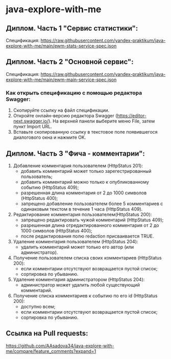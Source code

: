 # java-explore-with-me

## Диплом. Часть 1 "Сервис статистики":

Спецификация: https://raw.githubusercontent.com/yandex-praktikum/java-explore-with-me/main/ewm-stats-service-spec.json

## Диплом. Часть 2 "Основной сервис":

Спецификация: https://raw.githubusercontent.com/yandex-praktikum/java-explore-with-me/main/ewm-main-service-spec.json

### Как открыть спецификацию с помощью редактора Swagger:

1. Скопируйте ссылку на файл спецификации.
2. Откройте онлайн-версию редактора Swagger (https://editor-next.swagger.io/). На верхней панели выберите меню File,
   затем пункт Import URL.
3. Вставьте скопированную ссылку в текстовое поле появившегося диалогового окна и нажмите OK.

## Диплом. Часть 3 "Фича - комментарии":

1. Добавление комментария пользователем (HttpStatus 201):
    * добавить комментарий может только зарегестрированный пользователь;
    * добавить комментарий можно только к опубликованному событию (HttpStatus 409);
    * разрешенная длина комментария от 2 до 1000 символов (HttpStatus 400);
    * запрещено добавление пользователем более 5 комментариев с одинаковым текстом в течение 1 часа (HttpStatus 409).
2. Редактирование комментария пользователем(HttpStatus 200):
    * запрещено редактировать чужой комментарий (HttpStatus 409);
    * разрешенная длина отредактированного комментария от 2 до 1000 символов (HttpStatus 400);
    * после редактирования полю redaction присваивается TRUE.
3. Удаление комментария пользователем (HttpStatus 204):
    * удалить комментарий может только его автор (или администратор).
4. Получение пользователем списка своих комментариев (HttpStatus 200):
    * если комментарии отсутствуют возвращается пустой список;
    * сортировка по убыванию.
5. Удаление комментария администратором (HttpStatus 204):
    * администратор может удалить любой существующий комментарий.
6. Получение списка комментариев к событию по его id (HttpStatus 200):
    * доступно всем;
    * если комментарии отсутствуют возвращается пустой список;
    * сортировка по убыванию.

## Ссылка на Pull requests:
https://github.com/AAsadova34/java-explore-with-me/compare/feature_comments?expand=1
